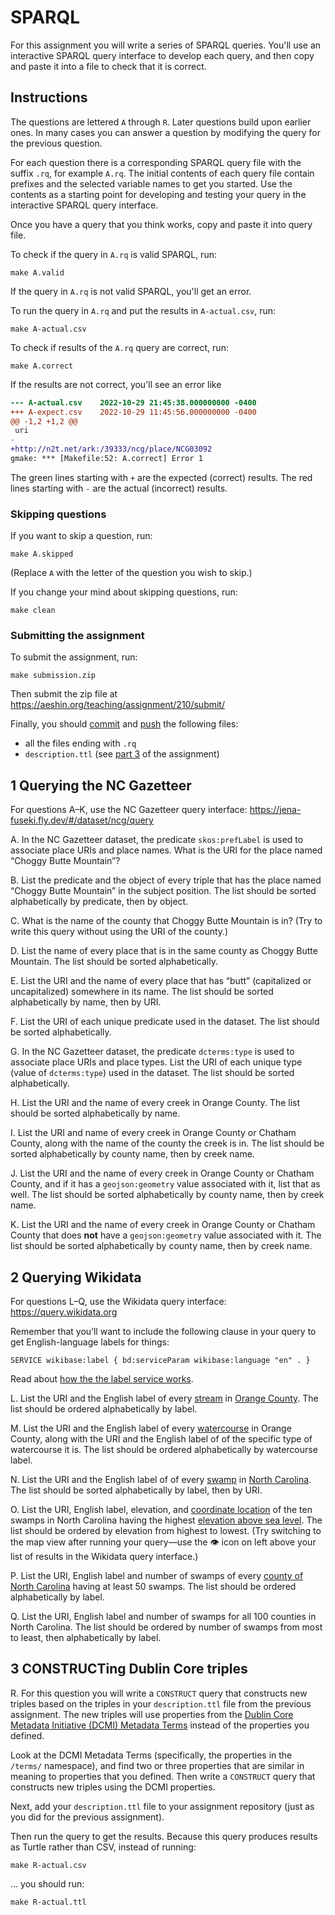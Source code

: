 # SPARQL

For this assignment you will write a series of SPARQL queries. You'll use an interactive SPARQL query interface to develop each query, and then copy and paste it into a file to check that it is correct.

## Instructions

The questions are lettered `A` through `R`. Later questions build upon earlier ones. In many cases you can answer a question by modifying the query for the previous question.

For each question there is a corresponding SPARQL query file with the suffix `.rq`, for example `A.rq`. The initial contents of each query file contain prefixes and the selected variable names to get you started. Use the contents as a starting point for developing and testing your query in the interactive SPARQL query interface.

Once you have a query that you think works, copy and paste it into query file.

To check if the query in `A.rq` is valid SPARQL, run:

```
make A.valid
```

If the query in `A.rq` is not valid SPARQL, you'll get an error.

To run the query in `A.rq` and put the results in `A-actual.csv`, run:

```
make A-actual.csv
```

To check if results of the `A.rq` query are correct, run:

```
make A.correct
```

If the results are not correct, you'll see an error like 

```diff
--- A-actual.csv	2022-10-29 21:45:38.000000000 -0400
+++ A-expect.csv	2022-10-29 11:45:56.000000000 -0400
@@ -1,2 +1,2 @@
 uri
-
+http://n2t.net/ark:/39333/ncg/place/NCG03092
gmake: *** [Makefile:52: A.correct] Error 1
```

The green lines starting with `+` are the expected (correct) results. The red lines starting with `-` are the actual (incorrect) results.

### Skipping questions

If you want to skip a question, run:

```
make A.skipped
```

(Replace `A` with the letter of the question you wish to skip.)

If you change your mind about skipping questions, run:

```
make clean
```

### Submitting the assignment

To submit the assignment, run:

```
make submission.zip
```

Then submit the zip file at 
https://aeshin.org/teaching/assignment/210/submit/

Finally, you should [commit](https://docs.github.com/en/codespaces/developing-in-codespaces/using-source-control-in-your-codespace#committing-your-changes) and [push](https://docs.github.com/en/codespaces/developing-in-codespaces/using-source-control-in-your-codespace#pushing-changes-to-your-remote-repository) the following files:

* all the files ending with `.rq`
* `description.ttl` (see [part 3](#3-constructing-dublin-core-triples) of the assignment)

## 1 Querying the NC Gazetteer

For questions A–K, use the NC Gazetteer query interface:
https://jena-fuseki.fly.dev/#/dataset/ncg/query

A. In the NC Gazetteer dataset, the predicate `skos:prefLabel` is used to associate place URIs and place names. What is the URI for the place named “Choggy Butte Mountain”? 

B. List the predicate and the object of every triple that has the place named “Choggy Butte Mountain” in the subject position. The list should be sorted alphabetically by predicate, then by object.

C. What is the name of the county that Choggy Butte Mountain is in? (Try to write this query without using the URI of the county.)

D. List the name of every place that is in the same county as Choggy Butte Mountain. The list should be sorted alphabetically.

E. List the URI and the name of every place that has “butt” (capitalized or uncapitalized) somewhere in its name. The list should be sorted alphabetically by name, then by URI.

F. List the URI of each unique predicate used in the dataset. The list should be sorted alphabetically.

G. In the NC Gazetteer dataset, the predicate `dcterms:type` is used to associate place URIs and place types. List the URI of each unique type (value of `dcterms:type`) used in the dataset.  The list should be sorted alphabetically.

H. List the URI and the name of every creek in Orange County. The list should be sorted alphabetically by name.

I. List the URI and name of every creek in Orange County or Chatham County, along with the name of the county the creek is in. The list should be sorted alphabetically by county name, then by creek name.

J. List the URI and the name of every creek in Orange County or Chatham County, and if it has a `geojson:geometry` value associated with it, list that as well. The list should be sorted alphabetically by county name, then by creek name.

K. List the URI and the name of every creek in Orange County or Chatham County that does **not** have a `geojson:geometry` value associated with it. The list should be sorted alphabetically by county name, then by creek name.

## 2 Querying Wikidata

For questions L–Q, use the Wikidata query interface: 
https://query.wikidata.org

Remember that you’ll want to include the following clause in your query to get English-language labels for things:

```
SERVICE wikibase:label { bd:serviceParam wikibase:language "en" . }
```

Read about [how the the label service works](https://www.mediawiki.org/wiki/Wikidata_Query_Service/User_Manual#Label_service).

L. List the URI and the English label of every [stream](http://www.wikidata.org/entity/Q47521) in [Orange County](http://www.wikidata.org/entity/Q507957). The list should be ordered alphabetically by label.

M. List the URI and the English label of every [watercourse](http://www.wikidata.org/entity/Q355304) in Orange County, along with the URI and the English label of of the specific type of watercourse it is. The list should be ordered alphabetically by watercourse label.

N. List the URI and the English label of of every [swamp](http://www.wikidata.org/entity/Q166735) in [North Carolina](http://www.wikidata.org/entity/Q1454). The list should be sorted alphabetically by label, then by URI.

O. List the URI, English label, elevation, and [coordinate location](http://www.wikidata.org/prop/direct/P625) of the ten swamps in North Carolina having the highest [elevation above sea level](http://www.wikidata.org/prop/direct/P2044). The list should be ordered by elevation from highest to lowest. (Try switching to the map view after running your query—use the 👁 icon on left above your list of results in the Wikidata query interface.)

P. List the URI, English label and number of swamps of every [county of North Carolina](http://www.wikidata.org/entity/Q13414758) having at least 50 swamps. The list should be ordered alphabetically by label.

Q. List the URI, English label and number of swamps for all 100 counties in North Carolina. The list should be ordered by number of swamps from most to least, then alphabetically by label.

## 3 CONSTRUCTing Dublin Core triples

R. For this question you will write a `CONSTRUCT` query that constructs new triples based on the triples in your `description.ttl` file from the previous assignment. The new triples will use properties from the [Dublin Core Metadata Initiative (DCMI) Metadata Terms](https://www.dublincore.org/specifications/dublin-core/dcmi-terms/) instead of the properties you defined. 

Look at the DCMI Metadata Terms (specifically, the properties in the `/terms/` namespace), and find two or three properties that are similar in meaning to properties that you defined. Then write a `CONSTRUCT` query that constructs new triples using the DCMI properties.

Next, add your `description.ttl` file to your assignment repository (just as you did for the previous assignment).

Then run the query to get the results. Because this query produces results as Turtle rather than CSV, instead of running:

```
make R-actual.csv
```

… you should run:

```
make R-actual.ttl
```
